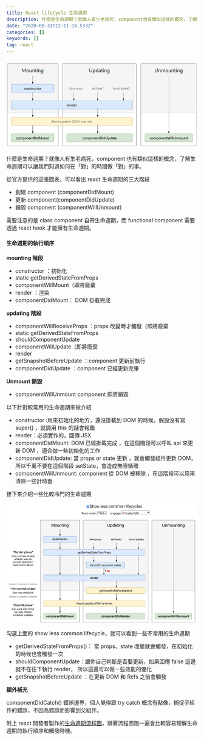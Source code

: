 ```yaml
---
title: React lifeCycle 生命週期
description: 什麼是生命週期？就像人有生老病死，component也有類似這樣的概念，了解生命週期可以讓我們知道如何在「對」的時間做「對」的事。
date: "2020-08-31T12:11:18.533Z"
categories: []
keywords: []
tag: react
---
```


![](/img/1__LJvN__m5gZ7w6zT__LrYXUJw.png)

什麼是生命週期？就像人有生老病死，component 也有類似這樣的概念，了解生命週期可以讓我們知道如何在「對」的時間做「對」的事。

從官方提供的這張圖表，可以看出 react 生命週期的三大階段

- 創建 component (componentDidMount)
- 更新 component(componentDidUpdate)
- 銷毀 component (componentWillUnmount)

需要注意的是 class component 自帶生命週期，而 functional component 需要透過 react hook 才能擁有生命週期。

#### 生命週期的執行順序

**mounting 階段**

- constructor ：初始化
- static getDerivedStateFromProps
- componentWillMount（即將廢棄
- render ：渲染
- componentDidMount： DOM 掛載完成

**updating 階段**

- componentWillReceiveProps ：props 改變時才觸發（即將廢棄
- static getDerivedStateFromProps
- shouldComponentUpdate
- componentWillUpdate（即將廢棄
- render
- getSnapshotBeforeUpdate ：component 更新前執行
- componentDidUpdate ：component 已經更新完畢

**Unmount 銷毀**

- componentWillUnmount component 即將銷毀

以下針對較常用的生命週期來做介紹

- constructor :用來初始化的地方，還沒掛載到 DOM 的時候，假設沒有寫 super() ，就調用 this 的話會報錯
- render：必須實作的，回傳 JSX
- componentDidMount: DOM 已經掛載完成 ，在這個階段可以呼叫 api 來更新 DOM ，適合做一些初始化的工作
- componentDidUpdate: 當 props or state 更新 ，就會觸發組件更新 DOM，所以千萬不要在這個階段 setState，會造成無限循環
- componentWillUnmount: component 從 DOM 被移除 ，在這階段可以用來清除一些計時器

接下來介紹一些比較冷門的生命週期

![](/img/1__g3LUEHadYk6igYZrbQwchA.png)

勾選上面的 show less common lifecycle，就可以看到一些不常用的生命週期

- getDerivedStateFromProps()： 當 props、state 改變就會觸發，在初始化的時候也會觸發一次
- shouldComponentUpdate：讓你自己判斷是否要更新，如果回傳 false 這邊就不在往下執行 render， 所以這邊可以做一些效能的優化
- getSnapshotBeforeUpdate ：在更新 DOM 和 Refs 之前會觸發

**額外補充**

componentDidCatch() 錯誤邊界，個人覺得跟 try catch 概念有點像，捕捉子組件的錯誤，不因為錯誤而影響到父組件。

附上 react 開發者製作的[生命週期流程圖](https://projects.wojtekmaj.pl/react-lifecycle-methods-diagram/)，跟著流程圖跑一遍會比較容易理解生命週期的執行順序和觸發時機。
